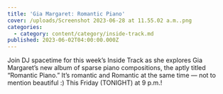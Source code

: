 ```yaml
---
title: 'Gia Margaret: Romantic Piano'
cover: /uploads/Screenshot 2023-06-28 at 11.55.02 a.m..png
categories:
  - category: content/category/inside-track.md
published: 2023-06-02T04:00:00.000Z
---
```


Join DJ spacetime for this week’s Inside Track as she explores Gia Margaret’s new album of sparse piano compositions, the aptly titled “Romantic Piano.” It’s romantic and Romantic at the same time — not to mention beautiful :) This Friday (TONIGHT) at 9 p.m.!

